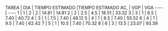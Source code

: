 


TAREA | DIA | TIEMPO ESTIMADO |TIEMPO ESTIMADO AC, | VGP | VGA
---- | ----
1 | 1 | 2 | 2 | 14.81 | 14.81
2 | 2 | 2.5 | 4.5 | 18.51 | 33.32
3 | 3 | 1 | 6.5 | 7.40 | 40.72
4 | 3 | 1 | 7.5 | 7.40 | 48.12
5 | 4 | 1 | 8.5 | 7.40 | 55.52
6 | 4 | 1 | 9.5 | 7.40 | 62.42
7 | 5 | 1 | 10.5 | 7.40 | 70.32
8 | 6 | 3 | 13.5 | 23.07 | 93.39